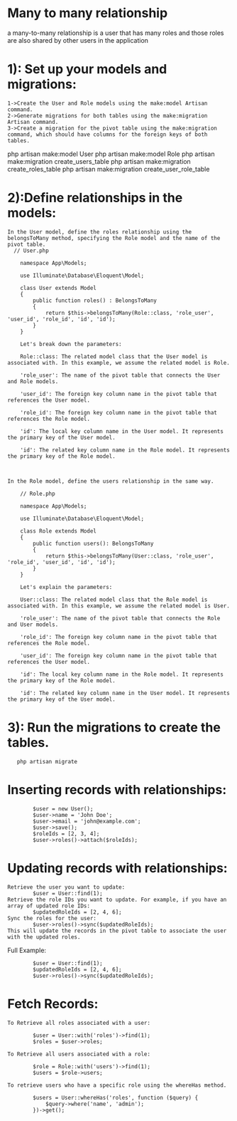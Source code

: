 # Many to many relationship
a many-to-many relationship is a user that has many roles and those roles are also shared by other users in the application

# 1): Set up your models and migrations:

    1->Create the User and Role models using the make:model Artisan command.
    2->Generate migrations for both tables using the make:migration Artisan command.
    3->Create a migration for the pivot table using the make:migration command, which should have columns for the foreign keys of both tables.
php artisan make:model User
php artisan make:model Role
php artisan make:migration create_users_table
php artisan make:migration create_roles_table
php artisan make:migration create_user_role_table

# 2):Define relationships in the models:
    In the User model, define the roles relationship using the belongsToMany method, specifying the Role model and the name of the pivot table.
      // User.php
    
        namespace App\Models;

        use Illuminate\Database\Eloquent\Model;

        class User extends Model
        {
            public function roles() : BelongsToMany
            {
                return $this->belongsToMany(Role::class, 'role_user', 'user_id', 'role_id', 'id', 'id');
            }
        }
    
        Let's break down the parameters:

        Role::class: The related model class that the User model is associated with. In this example, we assume the related model is Role.

        'role_user': The name of the pivot table that connects the User and Role models.

        'user_id': The foreign key column name in the pivot table that references the User model.

        'role_id': The foreign key column name in the pivot table that references the Role model.

        'id': The local key column name in the User model. It represents the primary key of the User model.

        'id': The related key column name in the Role model. It represents the primary key of the Role model.



    In the Role model, define the users relationship in the same way.
        
        // Role.php
    
        namespace App\Models;

        use Illuminate\Database\Eloquent\Model;

        class Role extends Model
        {
            public function users(): BelongsToMany
            {
                return $this->belongsToMany(User::class, 'role_user', 'role_id', 'user_id', 'id', 'id');
            }
        }
    
        Let's explain the parameters:

        User::class: The related model class that the Role model is associated with. In this example, we assume the related model is User.

        'role_user': The name of the pivot table that connects the Role and User models.

        'role_id': The foreign key column name in the pivot table that references the Role model.

        'user_id': The foreign key column name in the pivot table that references the User model.

        'id': The local key column name in the Role model. It represents the primary key of the Role model.

        'id': The related key column name in the User model. It represents the primary key of the User model.


# 3): Run the migrations to create the tables.
    
       php artisan migrate
      
# Inserting records with relationships:
        
            $user = new User();
            $user->name = 'John Doe';
            $user->email = 'john@example.com';
            $user->save();
            $roleIds = [2, 3, 4];
            $user->roles()->attach($roleIds);
       

# Updating records with relationships:
    Retrieve the user you want to update:
            $user = User::find(1);
    Retrieve the role IDs you want to update. For example, if you have an array of updated role IDs:
            $updatedRoleIds = [2, 4, 6];
    Sync the roles for the user:
            $user->roles()->sync($updatedRoleIds);
    This will update the records in the pivot table to associate the user with the updated roles. 
Full Example:
        
            $user = User::find(1);
            $updatedRoleIds = [2, 4, 6];
            $user->roles()->sync($updatedRoleIds);
        

# Fetch Records:
    To Retrieve all roles associated with a user: 
    
            $user = User::with('roles')->find(1);
            $roles = $user->roles;
          
    To Retrieve all users associated with a role:
    
            $role = Role::with('users')->find(1);
            $users = $role->users;
         
    To retrieve users who have a specific role using the whereHas method.
    
            $users = User::whereHas('roles', function ($query) {
                $query->where('name', 'admin');
            })->get();
           

       
             



 
        

